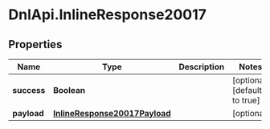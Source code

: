 # DnlApi.InlineResponse20017

## Properties
Name | Type | Description | Notes
------------ | ------------- | ------------- | -------------
**success** | **Boolean** |  | [optional] [default to true]
**payload** | [**InlineResponse20017Payload**](InlineResponse20017Payload.md) |  | [optional] 


